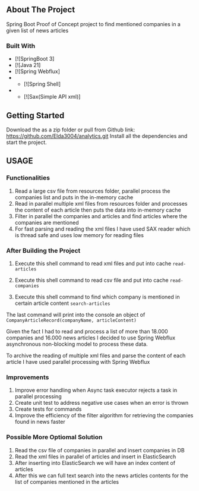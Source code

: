 <!-- ABOUT THE PROJECT -->
## About The Project

Spring Boot Proof of Concept project to find mentioned companies in a given list of news articles


### Built With

* [![SpringBoot 3]
* [![Java 21]
* [![Spring Webflux]
* * [![Spring Shell]
* * [![Sax(Simple API xml)]

<!-- GETTING STARTED -->
## Getting Started

Download the as a zip folder or pull from Github link: https://github.com/Elda3004/analytics.git 
Install all the dependencies and start the project.

## USAGE

### Functionalities
1. Read a large csv file from resources folder, parallel process the companies list and puts in the in-memory cache
2. Read in parallel multiple xml files from resources folder and processes the content of each article then puts the data into in-memory cache
3. Filter in parallel the companies and articles and find articles where the companies are mentioned
4. For fast parsing and reading the xml files I have used SAX reader which is thread safe and uses low memory for reading files

### After Building the Project
1. Execute this shell command to read xml files and put into cache
  ``read-articles``

2. Execute this shell command to read csv file and put into cache
   ``read-companies``

3. Execute this shell command to find which company is mentioned in certain article content
   ``search-articles``

The last command will print into the console an object of ```CompanyArticleRecord(companyName, articleContent)```

<!-- Decisions -->

Given the fact I had to read and process a list of more than 18.000 companies and 16.000 news articles I decided to use 
Spring Webflux asynchronous non-blocking model to process these data.

To archive the reading of multiple xml files and parse the content of each article I have used parallel processing with Spring Webflux

### Improvements

1. Improve error handling when Async task executor rejects a task in parallel processing
2. Create unit test to address negative use cases when an error is thrown
3. Create tests for commands
4. Improve the efficiency of the filter algorithm for retrieving the companies found in news faster

### Possible More Optiomal Solution
1. Read the csv file of companies in parallel and insert companies in DB
2. Read the xml files in parallel of articles and insert in ElasticSearch
3. After inserting into ElasticSearch we will have an index content of articles
4. After this we can full text search into the news articles contents for the list of companies mentioned in the articles
